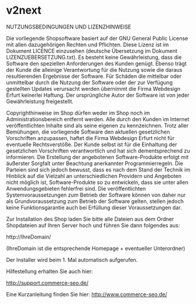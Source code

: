v2next
======

NUTZUNGSBEDINGUNGEN UND LIZENZHINWEISE

Die vorliegende Shopsoftware basiert auf der GNU General Public License mit allen 
dazugehörigen Rechten und Pflichten. Diese Lizenz ist im Dokument LICENCE einzusehen 
(deutsche Übersetzung im Dokument LIZENZUEBERSETZUNG.txt). Es besteht keine Gewährleistung, 
dass die Software den speziellen Anforderungen des Kunden genügt. Ebenso trägt der 
Kunde die alleinige Verantwortung für die Nutzung sowie die daraus resultierenden 
Ergebnisse der Software. Für Schäden die mittelbar oder unmittelbar durch die Nutzung 
der Software oder der zur Verfügung gestellten Updates verursacht werden übernimmt die 
Firma Webdesign Erfurt keinerlei Haftung. Der ursprüngliche Autor der Software ist von 
jeder Gewährleistung freigestellt.

Copyrighthinweise im Shop dürfen weder im Shop noch im Administrationsbereich 
entfernt werden. Alle durch den Kunden im Internet veröffentlichten Inhalte sind als 
seine eigenen zu kennzeichnen. Trotz aller Bemühungen, die vorliegende Software den 
aktuellen gesetzlichen Vorschriften anzupassen, haftet die Firma Webdesign Erfurt nicht 
für eventuelle Rechtsverstöße. Der Kunde selbst ist für die Einhaltung der gesetzlichen 
Vorschriften verantwortlich und hat sich dementsprechend zu informieren. Die Erstellung 
der angebotenen Software-Produkte erfolgt mit äußerster Sorgfalt unter Beachtung 
anerkannter Programmierregeln. Die Parteien sind sich jedoch bewusst, dass es nach 
dem Stand der Technik im Hinblick auf die Vielzahl an unterschiedlichen Providern und 
Angeboten nicht möglich ist, Software-Produkte so zu entwickeln, dass sie unter allen 
Anwendungsgebieten fehlerfrei sind. Die veröffentlichten Systemvoraussetzungen zum 
Betrieb der Software können von daher nur als Grundvoraussetzung zum Betrieb der 
Software gelten, stellen jedoch keine Funktionsgarantie auch bei Erfüllung dieser 
Voraussetzungen dar.


Zur Installation des Shop laden Sie bitte alle Dateien aus dem Ordner Shopdateien auf Ihren Server hoch und führen Sie dann folgendes aus:

http://IhreDomain/

(IhreDomain ist die entsprechende Homepage + eventueller Unterordner)

Der Installer wird beim 1. Mal automatisch aufgerufen.

Hilfestellung erhalten Sie auch hier:

http://support.commerce-seo.de/

Eine Kurzanleitung finden Sie hier: 
http://www.commerce-seo.de/
